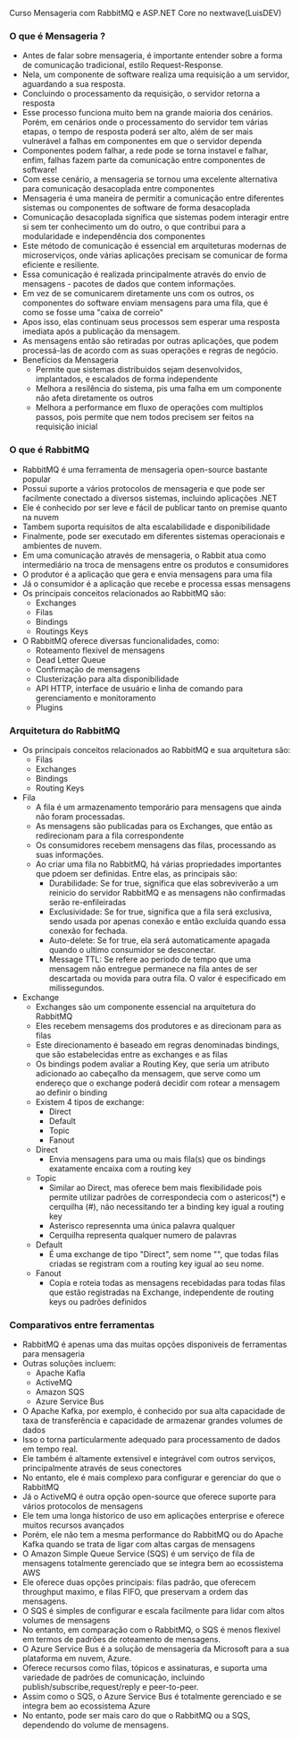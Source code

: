 Curso Mensageria com RabbitMQ e ASP.NET Core no nextwave(LuisDEV)

### O que é Mensageria ?
 - Antes de falar sobre mensageria, é importante entender sobre a forma de comunicação tradicional, estilo Request-Response.
 - Nela, um componente de software realiza uma requisição a um servidor, aguardando a sua resposta.
 - Concluindo o processamento da requisição, o servidor retorna a resposta
 - Esse processo funciona muito bem na grande maioria dos cenários. Porém, em cenários onde o processamento do servidor tem várias etapas, o tempo de resposta poderá ser alto, além  de ser mais vulnerável a falhas em componentes em que o servidor dependa
 - Componentes podem falhar, a rede pode se torna instavel e falhar, enfim, falhas fazem parte da comunicação entre componentes de software!
 - Com esse cenário, a mensageria se tornou uma excelente alternativa para comunicação desacoplada entre componentes
 - Mensageria é uma maneira de permitir a comunicação entre diferentes sistemas ou componentes de software de forma desacoplada
 - Comunicação desacoplada significa que sistemas podem interagir entre si sem ter conhecimento um do outro, o que contribui para a modularidade e independência dos componentes
 - Este método de comunicação é essencial em arquiteturas modernas de microserviços, onde várias aplicações precisam se comunicar de forma eficiente e resiliente.
 - Essa comunicação é realizada principalmente através do envio de mensagens - pacotes de dados que contem informações.
 - Em vez de se comunicarem diretamente uns com os outros, os componentes do software enviam mensagens para uma fila, que é como se fosse uma "caixa de correio"
 - Apos isso, elas continuam seus processos sem esperar uma resposta imediata após a publicação da mensagem.
 - As mensagens então são retiradas por outras aplicações, que podem processá-las de acordo com as suas operações e regras de negócio.
 - Benefícios da Mensageria
   - Permite que sistemas distribuidos sejam desenvolvidos, implantados, e escalados de forma independente
   - Melhora a resilência do sistema, pis uma falha em um componente não afeta diretamente os outros
   - Melhora a performance em fluxo de operações com multiplos passos, pois permite que nem todos precisem ser feitos na requisição inicial
   
### O que é RabbitMQ
 - RabbitMQ é uma ferramenta de mensageria open-source bastante popular
 - Possui suporte a vários protocolos de mensageria e que pode ser facilmente conectado a diversos sistemas, incluindo aplicações .NET
 - Ele é conhecido por ser leve e fácil de publicar tanto on premise quanto na nuvem
 - Tambem suporta requisitos de alta escalabilidade e disponibilidade
 - Finalmente, pode ser executado em diferentes sistemas operacionais e ambientes de nuvem.
 - Em uma comunicação através de mensageria, o Rabbit atua como intermediário na troca de mensagens entre os produtos e consumidores
 - O produtor é a aplicação que gera e envia mensagens para uma fila
 - Já o consumidor é a aplicação que recebe e processa essas mensagens
 - Os principais conceitos relacionados ao RabbitMQ são:
   - Exchanges
   - Filas
   - Bindings
   - Routings Keys
 - O RabbitMQ oferece diversas funcionalidades, como:
   - Roteamento flexivel de mensagens
   - Dead Letter Queue
   - Confirmação de mensagens
   - Clusterização para alta disponibilidade
   - API HTTP, interface de usuário e linha de comando para gerenciamento e monitoramento
   - Plugins
   
### Arquitetura do RabbitMQ
 - Os principais conceitos relacionados ao RabbitMQ e sua arquitetura são:
   - Filas
   - Exchanges
   - Bindings
   - Routing Keys
  - Fila
    - A fila é um armazenamento temporário para mensagens que ainda não foram processadas.
    - As mensagens são publicadas para os Exchanges, que então as redirecionam para a fila correspondente
    - Os consumidores recebem mensagens das filas, processando as suas informações.
    - Ao criar uma fila no RabbitMQ, há várias propriedades importantes que pdoem ser definidas. Entre elas, as principais são:
      - Durabilidade: Se for true, significa que elas sobreviverão a um reinicio do servidor RabbitMQ e as mensagens não confirmadas serão re-enfileiradas
      - Exclusividade: Se for true, significa que a fila será exclusiva, sendo usada por apenas conexão e então excluída quando essa conexão for fechada.
      - Auto-delete: Se for true, ela será automaticamente apagada quando o ultimo consumidor se desconectar.
      - Message TTL: Se refere ao periodo de tempo que uma mensagem não entregue permanece na fila antes de ser descartada ou movida para outra fila. O valor é especificado em milissegundos.
  - Exchange
    - Exchanges são um componente essencial na arquitetura do RabbitMQ
    - Eles recebem mensagems dos produtores e as direcionam para as filas
    - Este direcionamento é baseado em regras denominadas bindings, que são estabelecidas entre as exchanges e as filas
    - Os bindings podem avaliar a Routing Key, que seria um atributo adicionado ao cabeçalho da mensagem, que serve como um endereço que o exchange poderá decidir com rotear a mensagem ao definir o binding
    - Existem 4 tipos de exchange:
      - Direct
      - Default
      - Topic
      - Fanout
    - Direct
      - Envia mensagens para uma ou mais fila(s) que os bindings exatamente encaixa com a routing key
    - Topic
      - Similar ao Direct, mas oferece bem mais flexibilidade pois permite utilizar padrões de correspondecia com o astericos(*) e cerquilha (#), não necessitando ter a binding key igual a routing key
      - Asterisco represennta uma única palavra qualquer
      - Cerquilha representa qualquer numero de palavras
    - Default
      - É uma exchange de tipo "Direct", sem nome "", que todas filas criadas se registram com a routing key igual ao seu nome.
    - Fanout
      - Copia e roteia todas as mensagens recebidadas para todas filas que estão registradas na Exchange, independente de routing keys ou padrões definidos
      
### Comparativos entre ferramentas
 - RabbitMQ é apenas uma das muitas opções disponiveis de ferramentas para mensageria
 - Outras soluções incluem:
   - Apache Kafla
   - ActiveMQ
   - Amazon SQS
   - Azure Service Bus
 - O Apache Kafka, por exemplo, é conhecido por sua alta capacidade de taxa de transferência e capacidade de armazenar grandes volumes de dados
 - Isso o torna particularmente adequado para processamento de dados em tempo real.
 - Ele também é altamente extensivel e integrável com outros serviços, principalmente através de seus conectores
 - No entanto, ele é mais complexo para configurar e gerenciar do que o RabbitMQ
 - Já o ActiveMQ é outra opção open-source que oferece suporte para vários protocolos de mensagens
 - Ele tem uma longa historico de uso em aplicações enterprise e oferece muitos recursos avançados
 - Porém, ele não tem a mesma performance do RabbitMQ ou do Apache Kafka quando se trata de ligar com altas cargas de mensagens
 - O Amazon Simple Queue Service (SQS) é um serviço de fila de mensagens totalmente gerenciado que se integra bem ao ecossistema AWS
 - Ele oferece duas opções principais: filas padrão, que oferecem throughput maximo, e filas FIFO, que preservam a ordem das mensagens.
 - O SQS é simples de configurar e escala facilmente para lidar com altos volumes de mensagens
 - No entanto, em comparação com o RabbitMQ, o SQS é menos flexivel em termos de padrões de roteamento de mensagens. 
 - O Azure Service Bus é a solução de mensageria da Microsoft para a sua plataforma em nuvem, Azure.
 - Oferece recursos como filas, tópicos e assinaturas, e suporta uma variedade de padrões de comunicação, incluindo publish/subscribe,request/reply e peer-to-peer.
 - Assim como o SQS, o Azure Service Bus é totalmente gerenciado e se integra bem ao ecossistema Azure
 - No entanto, pode ser mais caro do que o RabbitMQ ou a SQS, dependendo do volume de mensagens. 
